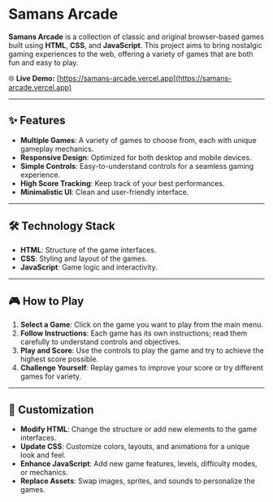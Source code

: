 # Samans Arcade

**Samans Arcade** is a collection of classic and original browser-based games built using **HTML**, **CSS**, and **JavaScript**. This project aims to bring nostalgic gaming experiences to the web, offering a variety of games that are both fun and easy to play.

🌐 **Live Demo:** [https://samans-arcade.vercel.app](https://samans-arcade.vercel.app)

---

## ✨ Features

- **Multiple Games**: A variety of games to choose from, each with unique gameplay mechanics.
- **Responsive Design**: Optimized for both desktop and mobile devices.
- **Simple Controls**: Easy-to-understand controls for a seamless gaming experience.
- **High Score Tracking**: Keep track of your best performances.
- **Minimalistic UI**: Clean and user-friendly interface.

---

## 🛠️ Technology Stack

- **HTML**: Structure of the game interfaces.
- **CSS**: Styling and layout of the games.
- **JavaScript**: Game logic and interactivity.

---

## 🎮 How to Play

1. **Select a Game**: Click on the game you want to play from the main menu.  
2. **Follow Instructions**: Each game has its own instructions; read them carefully to understand controls and objectives.  
3. **Play and Score**: Use the controls to play the game and try to achieve the highest score possible.  
4. **Challenge Yourself**: Replay games to improve your score or try different games for variety.  

---

## 🔧 Customization

- **Modify HTML**: Change the structure or add new elements to the game interfaces.  
- **Update CSS**: Customize colors, layouts, and animations for a unique look and feel.  
- **Enhance JavaScript**: Add new game features, levels, difficulty modes, or mechanics.  
- **Replace Assets**: Swap images, sprites, and sounds to personalize the games.  


